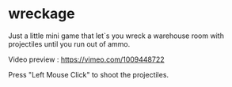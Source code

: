# wreckage

Just a little mini game that let`s you wreck a warehouse room with projectiles until you run out of ammo.

Video preview : https://vimeo.com/1009448722

Press "Left Mouse Click" to shoot the projectiles.
